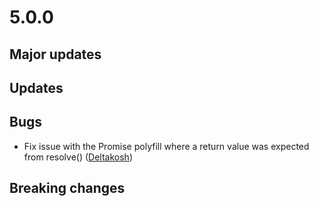 # 5.0.0

## Major updates

## Updates

## Bugs

- Fix issue with the Promise polyfill where a return value was expected from resolve() ([Deltakosh](https://github.com/deltakosh))

## Breaking changes
